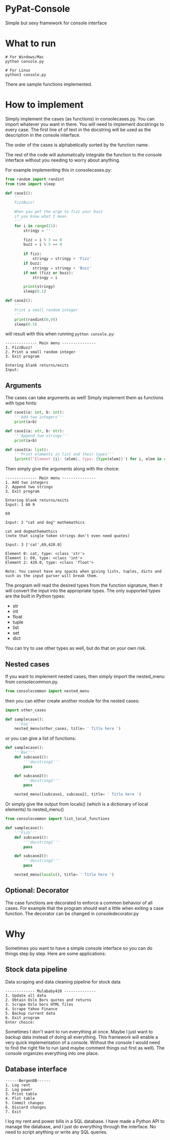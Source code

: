 # PyPat-Console
Simple but sexy framework for console interface 


# What to run
```
# For Windows/Mac
python console.py

# For Linux
python3 console.py
```
There are sample functions implemented. 

# How to implement
Simply implement the cases (as functions) in consolecases.py. You can import whatever you want in there. You will need to implement docstrings to every case. The first line of of text in the docstring will be used as the description in the console interface. 

The order of the cases is alphabetically sorted by the function name. 

The rest of the code will automatically integrate the function to the console interface without you needing to worry about anything.

For example implementing this in consolecases.py:
```python
from random import randint
from time import sleep

def case1():
    '''
    FizzBuzz!

    When you get the urge to fizz your buzz 
    if you know what I mean
    '''
    for i in range(21):
        stringy = ''

        fizz = i % 3 == 0 
        buzz = i % 5 == 0 
        
        if fizz:
            stringy = stringy + 'Fizz'
        if buzz:
            stringy = stringy + 'Buzz'
        if not (fizz or buzz):
            stringy = i

        print(stringy) 
        sleep(0.1)

def case2():
    '''
    Print a small random integer 
    '''
    print(randint(0,9))
    sleep(0.5)
```

will result with this when running ```python console.py```:

```
-------------- Main menu ---------------
1. FizzBuzz!
2. Print a small random integer
3. Exit program

Entering blank returns/exits
Input:
```
## Arguments
The cases can take arguments as well! Simply implement them as functions with type hints:
````python
def case1(a: int, b: int):
    '''Add two integers'''
    print(a+b)

def case1(a: str, b: str):
    '''Append two strings'''
    print(a+b)

def case3(a: list):
    '''Print elements in list and their types'''
    [print(f'Element {i}: {elem}, type: {type(elem)}') for i, elem in enumerate(a)]
````
Then simply give the arguments along with the choice:
````
-------------- Main menu ---------------
1. Add two integers
2. Append two strings
3. Exit program

Entering blank returns/exits
Input: 1 60 9

69
````
````
Input: 2 "cat and dog" mathemathics

cat and dogmathemathics
(note that single token strings don't even need quotes)
````
````
Input: 3 ['cat',69,420.0]

Element 0: cat, type: <class 'str'>    
Element 1: 69, type: <class 'int'>     
Element 2: 420.0, type: <class 'float'>

Note: You cannot have any spaces when giving lists, tuples, dicts and such as the input parser will break them. 
````

The program will read the desired types from the function signature, then it will convert the input into the appropriate types. The only supported types are the built in Python types:
- str
- int
- float
- tuple
- list
- set
- dict

You can try to use other types as well, but do that on your own risk. 

## Nested cases
If you want to implement nested cases, then simply import 
the nested_menu from consolecommon.py.
```python
from consolecommon import nested_menu
```
then you can either create another module for the nested cases:
```python
import other_cases

def samplecase():
    '''Foo'''
    nested_menu(other_cases, title= ' Title here ')
```

or you can give a list of functions:

```python
def samplecase():
    '''Bar'''
    def subcase1():
        '''docstring1'''
        pass

    def subcase2():
        '''docstring2'''
        pass

    nested_menu([subcase1, subcase2], title= ' Title here ')
```
Or simply give the output from locals() (which is a dictionary of local elements) to nested_menu()

```python
from consolecommon import list_local_functions

def samplecase():
    '''Fizz'''
    def subcase1():
        '''docstring1'''
        pass

    def subcase2():
        '''docstring2'''
        pass

    nested_menu(locals(), title= ' Title here ')
```

## Optional: Decorator
The case functions are decorated to enforce a common behavior of all cases. For example that the program should wait a little when exiting a case function. The decorator can be changed in consoledecorator.py

# Why
Sometimes you want to have a simple console interface so you can do things step by step. 
Here are some applications:

## Stock data pipeline
Data scraping and data cleaning pipeline for stock data
```
------------- Mulababy420 --------------
1. Update all data
2. Obtain Oslo Bors quotes and returns
3. Scrape Oslo bors HTML files
4. Scrape Yahoo Finance
5. Backup current data
6. Exit program
Enter choice: 
```
Sometimes I don't want to run everything at once. Maybe I just want to backup data instead of doing all everything. This framework will enable a very quick implementation of a console. 
Without the console I would need to find the right file to run (and maybe comment things out first as well). The console organizes everything into one place. 

## Database interface
```
------BergenDB------
1. Log rent
2. Log power
3. Print table
4. Plot table
5. Commit changes
6. Discard changes
7. Exit
```
I log my rent and power bills in a SQL database. I have made a Python API to manage the database, and I just do everything through the interface. No need to script anything or write any SQL queries.
